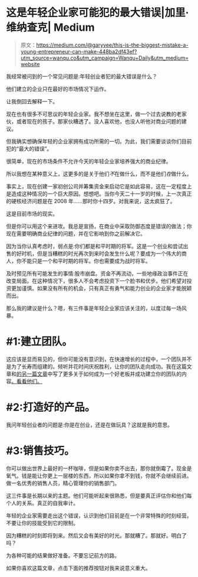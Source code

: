 # 这是年轻企业家可能犯的最大错误|加里·维纳查克| Medium

> 原文：<https://medium.com/@garyvee/this-is-the-biggest-mistake-a-young-entrepreneur-can-make-448ba2df43ef?utm_source=wanqu.co&utm_campaign=Wanqu+Daily&utm_medium=website>

我经常被问到的一个常见问题是:年轻创业者犯的最大错误是什么？

他们建立的企业只在最好的市场情况下运作。

让我倒回去解释一下。

现在也有很多不可思议的年轻企业家。我不想坐在这里，做一个过去说教的老家伙，或者现在的孩子。那家伙糟透了。没人喜欢他，也没人听他对商业问题的建议。

但我确实想确保年轻的企业家拥有成功所需的一切。为此，我们需要谈谈你们目前犯的“最大的错误”。

很简单，现在的市场条件不允许今天的年轻企业家培养强大的商业纪律。

所以我想在某种意义上，这更多的是关于他们*不*在做什么，而不是他们*在*做什么。

事实上，现在创建一家初创公司并筹集资金来启动它是如此容易，这在一定程度上是造成这种情况的一个巨大原因。想想吧。当你今天二十一岁的时候，上一次真正的硬核经济问题是在 2008 年……那时你十四岁。对我来说，这太疯狂了。

这是目前市场的现实。

但是你可以用这个来进攻。我总是宣扬，在商业中采取防御态度是错误的做法；你现在需要明确商业纪律的问题，并在它影响到你之前解决它。

因为当你认真考虑时，弱点是:你们都是和平时期的将军。这是一个创业和尝试出售的好时机，但是当糟糕的时光再次到来时会发生什么呢？要成为一个伟大的商人，你不能只是一个和平时期的将军。你也需要成为战时将军。

及时预见所有可能发生的事情:股市崩盘。资金不再流动，一些地缘政治事件正在改变局面。在这种情况下，很多人不会考虑投资下一个脸书和优步。他们希望对投资更加谨慎。如果没有所有的机会，只有真正有勇气和能力创业的企业家才能脱颖而出。

那么我的建议是什么？嗯，有三件事是年轻企业家应该关注的，以度过每一场风暴。

# #1:建立团队。

这应该是显而易见的，但你可能没有意识到，在快速增长的过程中，一个团队并不是为了长寿而组建的。倾听并花时间庆祝胜利，让你的团队走向成功。我在这篇文章和[的另一篇文章](/@garyvee/delegation-isn-t-about-weakness-it-s-about-ego-a18d97dd0ca8)中写了更多关于如何成为一个好老板并成功建立你的团队的内容[。看看他们。](/@garyvee/these-5-steps-to-being-a-better-boss-are-so-obvious-f7c9156e6f1d)

# #2:打造好的产品。

我问年轻创业者的问题是:你是在创业，还是在做玩具？这就是我的意思。

# #3:销售技巧。

你可以做出世界上最好的一杯咖啡，但是如果你卖不出去，那你就倒霉了。现金是氧气。钱是能让你更上一层楼的东西，所以如果你拿不到钱，你就不会继续前进。做一名优秀的销售人员，精心管理你的销售部门。

这三件事是长期以来的主题。他们可能听起来很熟悉，但是要真正评估你和他们每个人的关系。真正的自我审计。

年轻的企业家需要走出这个错误，认识到他们目前是在一个非常特殊的时刻经营。不要让你的技能受到它的限制。

因为糟糕的时刻即将到来。然后又会有美好的时光。那就糟了。那就好。明白了吗？

为各种可能的结果做好准备。不要忘记前方的路。

如果你喜欢这篇文章，点击下面的推荐按钮对我来说意义重大。